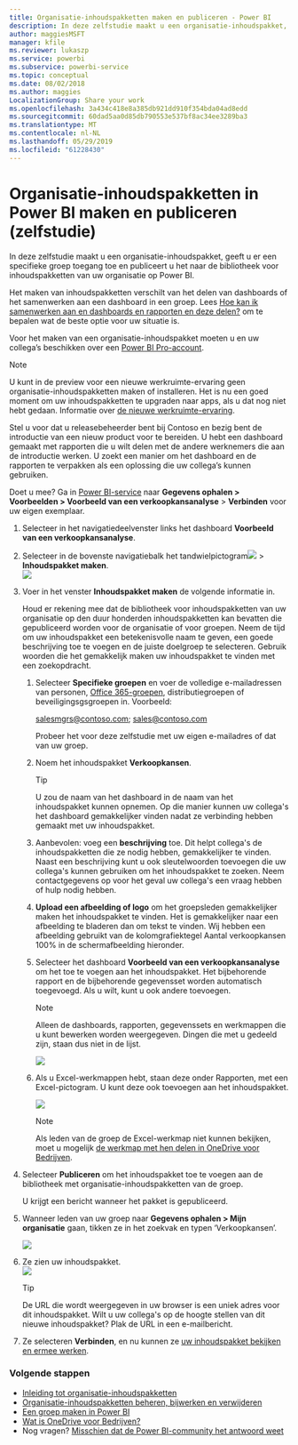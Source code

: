 ```yaml
---
title: Organisatie-inhoudspakketten maken en publiceren - Power BI
description: In deze zelfstudie maakt u een organisatie-inhoudspakket, beperkt u de toegang tot een specifieke groep en publiceert u het naar de bibliotheek voor inhoudspakketten van uw organisatie op Power BI.
author: maggiesMSFT
manager: kfile
ms.reviewer: lukaszp
ms.service: powerbi
ms.subservice: powerbi-service
ms.topic: conceptual
ms.date: 08/02/2018
ms.author: maggies
LocalizationGroup: Share your work
ms.openlocfilehash: 3a434c418e8a385db921dd910f354bda04ad8edd
ms.sourcegitcommit: 60dad5aa0d85db790553e537bf8ac34ee3289ba3
ms.translationtype: MT
ms.contentlocale: nl-NL
ms.lasthandoff: 05/29/2019
ms.locfileid: "61228430"
---
```

# <a name="create-and-publish-a-power-bi-organizational-content-pack-tutorial"></a>Organisatie-inhoudspakketten in Power BI maken en publiceren (zelfstudie)

In deze zelfstudie maakt u een organisatie-inhoudspakket, geeft u er een specifieke groep toegang toe en publiceert u het naar de bibliotheek voor inhoudspakketten van uw organisatie op Power BI.

Het maken van inhoudspakketten verschilt van het delen van dashboards of het samenwerken aan een dashboard in een groep. Lees [Hoe kan ik samenwerken aan en dashboards en rapporten en deze delen?](service-how-to-collaborate-distribute-dashboards-reports.md) om te bepalen wat de beste optie voor uw situatie is.

Voor het maken van een organisatie-inhoudspakket moeten u en uw collega’s beschikken over een [Power BI Pro-account](https://powerbi.microsoft.com/pricing). 

> [!NOTE]
> U kunt in de preview voor een nieuwe werkruimte-ervaring geen organisatie-inhoudspakketten maken of installeren. Het is nu een goed moment om uw inhoudspakketten te upgraden naar apps, als u dat nog niet hebt gedaan. Informatie over [de nieuwe werkruimte-ervaring](service-create-the-new-workspaces.md).
> 

Stel u voor dat u releasebeheerder bent bij Contoso en bezig bent de introductie van een nieuw product voor te bereiden.  U hebt een dashboard gemaakt met rapporten die u wilt delen met de andere werknemers die aan de introductie werken. U zoekt een manier om het dashboard en de rapporten te verpakken als een oplossing die uw collega’s kunnen gebruiken. 

Doet u mee? Ga in [Power BI-service](https://powerbi.com) naar **Gegevens ophalen > Voorbeelden > Voorbeeld van een verkoopkansanalyse** > **Verbinden** voor uw eigen exemplaar. 

1. Selecteer in het navigatiedeelvenster links het dashboard **Voorbeeld van een verkoopkansanalyse**.
2. Selecteer in de bovenste navigatiebalk het tandwielpictogram![](media/service-organizational-content-pack-create-and-publish/cog.png) > **Inhoudspakket maken**.    
   ![](media/service-organizational-content-pack-create-and-publish/pbi_create_contpk.png)
3. Voer in het venster **Inhoudspakket maken** de volgende informatie in.  
   
   Houd er rekening mee dat de bibliotheek voor inhoudspakketten van uw organisatie op den duur honderden inhoudspakketten kan bevatten die gepubliceerd worden voor de organisatie of voor groepen. Neem de tijd om uw inhoudspakket een betekenisvolle naam te geven, een goede beschrijving toe te voegen en de juiste doelgroep te selecteren.  Gebruik woorden die het gemakkelijk maken uw inhoudspakket te vinden met een zoekopdracht.
   
   1. Selecteer **Specifieke groepen** en voer de volledige e-mailadressen van personen, [Office 365-groepen](https://support.office.com/article/Create-a-group-in-Office-365-7124dc4c-1de9-40d4-b096-e8add19209e9), distributiegroepen of beveiligingsgsgroepen in. Voorbeeld:
      
        salesmgrs@contoso.com; sales@contoso.com
      
      Probeer het voor deze zelfstudie met uw eigen e-mailadres of dat van uw groep.
   
   2. Noem het inhoudspakket **Verkoopkansen**.
   
      > [!TIP]
      > U zou de naam van het dashboard in de naam van het inhoudspakket kunnen opnemen. Op die manier kunnen uw collega's het dashboard gemakkelijker vinden nadat ze verbinding hebben gemaakt met uw inhoudspakket.
      > 
      > 
   
   3. Aanbevolen: voeg een **beschrijving** toe. Dit helpt collega's de inhoudspakketten die ze nodig hebben, gemakkelijker te vinden. Naast een beschrijving kunt u ook sleutelwoorden toevoegen die uw collega's kunnen gebruiken om het inhoudspakket te zoeken. Neem contactgegevens op voor het geval uw collega's een vraag hebben of hulp nodig hebben.
   
   4. **Upload een afbeelding of logo** om het groepsleden gemakkelijker maken het inhoudspakket te vinden. Het is gemakkelijker naar een afbeelding te bladeren dan om tekst te vinden. Wij hebben een afbeelding gebruikt van de kolomgrafiektegel Aantal verkoopkansen 100% in de schermafbeelding hieronder.
   
   5. Selecteer het dashboard **Voorbeeld van een verkoopkansanalyse** om het toe te voegen aan het inhoudspakket.  Het bijbehorende rapport en de bijbehorende gegevensset worden automatisch toegevoegd. Als u wilt, kunt u ook andere toevoegen.
   
      > [!NOTE]
      >  Alleen de dashboards, rapporten, gegevenssets en werkmappen die u kunt bewerken worden weergegeven. Dingen die met u gedeeld zijn, staan dus niet in de lijst.
      > 
      > 
   
      ![](media/service-organizational-content-pack-create-and-publish/cpwindow.png) 
   
   6. Als u Excel-werkmappen hebt, staan deze onder Rapporten, met een Excel-pictogram. U kunt deze ook toevoegen aan het inhoudspakket.
   
      ![](media/service-organizational-content-pack-create-and-publish/pbi_orgcontpkexcel.png)
   
      > [!NOTE]
      > Als leden van de groep de Excel-werkmap niet kunnen bekijken, moet u mogelijk [de werkmap met hen delen in OneDrive voor Bedrijven](https://support.office.com/article/Share-documents-or-folders-in-Office-365-1fe37332-0f9a-4719-970e-d2578da4941c).
      > 
      > 
4. Selecteer **Publiceren** om het inhoudspakket toe te voegen aan de bibliotheek met organisatie-inhoudspakketten van de groep.  
   
   U krijgt een bericht wanneer het pakket is gepubliceerd. 
5. Wanneer leden van uw groep naar **Gegevens ophalen > Mijn organisatie** gaan, tikken ze in het zoekvak en typen ‘Verkoopkansen’.
   
   ![](media/service-organizational-content-pack-create-and-publish/cp_searchbox.png) 
6. Ze zien uw inhoudspakket.  
   ![](media/service-organizational-content-pack-create-and-publish/powerbi-find-content-pack-organization.png) 
   
   > [!TIP]
   > De URL die wordt weergegeven in uw browser is een uniek adres voor dit inhoudspakket.  Wilt u uw collega's op de hoogte stellen van dit nieuwe inhoudspakket?  Plak de URL in een e-mailbericht.
   > 
   > 
7. Ze selecteren **Verbinden**, en nu kunnen ze [uw inhoudspakket bekijken en ermee werken](service-organizational-content-pack-copy-refresh-access.md). 

### <a name="next-steps"></a>Volgende stappen
* [Inleiding tot organisatie-inhoudspakketten](service-organizational-content-pack-introduction.md)  
* [Organisatie-inhoudspakketten beheren, bijwerken en verwijderen](service-organizational-content-pack-manage-update-delete.md)  
* [Een groep maken in Power BI](service-create-distribute-apps.md)  
* [Wat is OneDrive voor Bedrijven?](https://support.office.com/article/What-is-OneDrive-for-Business-187f90af-056f-47c0-9656-cc0ddca7fdc2)
* Nog vragen? [Misschien dat de Power BI-community het antwoord weet](http://community.powerbi.com/)

